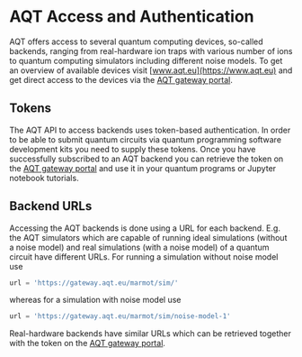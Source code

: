 # AQT Access and Authentication

AQT offers access to several quantum computing devices, so-called backends, ranging from real-hardware ion traps with various number of ions to quantum computing simulators including different noise models. To get an overview of available devices visit [www.aqt.eu](https://www.aqt.eu) and get direct access to the devices via the [AQT gateway portal](https://api-gateway.aqt.eu).

## Tokens

The AQT API to access backends uses token-based authentication. In order to be able to submit quantum circuits via quantum programming software development kits you need to supply these tokens. Once you have successfully subscribed to an AQT backend you can retrieve the token on the [AQT gateway portal](https://gateway-portal.aqt.eu) and use it in your quantum programs or Jupyter notebook tutorials.

## Backend URLs

Accessing the AQT backends is done using a URL for each backend. E.g. the AQT simulators which are capable of running ideal simulations (without a noise model) and real simulations (with a noise model) of a quantum circuit have different URLs. For running a simulation without noise model use

```python
url = 'https://gateway.aqt.eu/marmot/sim/'
```

whereas for a simulation with noise model use

```python
url = 'https://gateway.aqt.eu/marmot/sim/noise-model-1'
```

Real-hardware backends have similar URLs which can be retrieved together with the token on the [AQT gateway portal](https://gateway-portal.aqt.eu).
